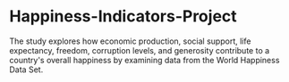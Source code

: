 # Happiness-Indicators-Project
The study explores how economic production, social support, life expectancy, freedom, corruption levels, and generosity contribute to a country's overall happiness by examining data from the World Happiness Data Set.
